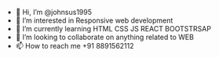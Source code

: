 - 👋 Hi, I’m @johnsus1995
- 👀 I’m interested in Responsive web development
- 🌱 I’m currently learning HTML CSS JS REACT BOOTSTRSAP
- 💞️ I’m looking to collaborate on anything related to WEB
- 📫 How to reach me +91 8891562112

<!---
johnsus1995/johnsus1995 is a ✨ special ✨ repository because its `README.md` (this file) appears on your GitHub profile.
You can click the Preview link to take a look at your changes.
--->
